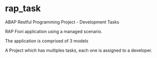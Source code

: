 # rap_task
ABAP Restful Programming Project - Development Tasks


RAP Fiori application using a managed scenario.

The application is comprised of 3 models

A Project which has multiples tasks, each one is assigned to a developer.
